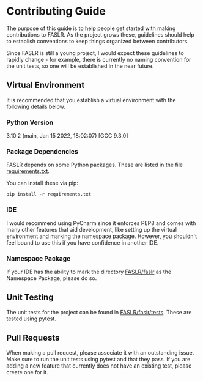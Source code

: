 # Contributing Guide

The purpose of this guide is to help people get started with making contributions to FASLR. As the project grows these, guidelines should help to establish conventions to keep things organized between contributors.

Since FASLR is still a young project, I would expect these guidelines to rapidly change - for example, there is currently no naming convention for the unit tests, so one will be established in the near future. 

## Virtual Environment

It is recommended that you establish a virtual environment with the following details below.

### Python Version

3.10.2 (main, Jan 15 2022, 18:02:07) [GCC 9.3.0]

### Package Dependencies

FASLR depends on some Python packages. These are listed in the file [requirements.txt](https://github.com/casact/FASLR/blob/main/requirements.txt).

You can install these via pip:

```shell
pip install -r requirements.txt
```

### IDE

I would recommend using PyCharm since it enforces PEP8 and comes with many other features that aid development, like setting up the virtual environment and marking the namespace package. However, you shouldn't feel bound to use this if you have confidence in another IDE.

### Namespace Package

If your IDE has the ability to mark the directory [FASLR/faslr](https://github.com/casact/FASLR/tree/main/faslr) as the Namespace Package, please do so.

## Unit Testing

The unit tests for the project can be found in [FASLR/faslr/tests](https://github.com/casact/FASLR/tree/main/faslr/tests). These are tested using pytest.

## Pull Requests

When making a pull request, please associate it with an outstanding issue. Make sure to run the unit tests using pytest and that they pass. If you are adding a new feature that currently does not have an existing test, please create one for it.